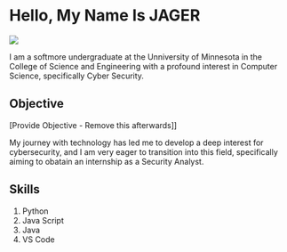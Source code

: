# Hello, My Name Is JAGER
<a href="https://www.linkedin.com/in/jager-perez-5b6797334/"><img src="https://img.shields.io/badge/-LinkedIn-0072b1?&style=for-the-badge&logo=linkedin&logoColor=white" /></a>

I am a softmore undergraduate at the Unniversity of Minnesota in the College of Science and Engineering with a profound interest in Computer Science, specifically Cyber Security. 

## Objective
[Provide Objective - Remove this afterwards]]

My journey with technology has led me to develop a deep interest for cybersecurity, and I am very eager to transition into this field, specifically aiming to obatain an internship as a Security Analyst.

## Skills

1. Python
2. Java Script
3. Java
4. VS Code
